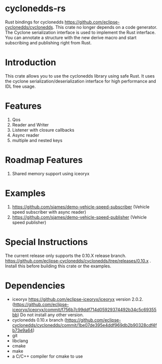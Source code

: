 # cyclonedds-rs 

Rust bindings for cyclonedds https://github.com/eclipse-cyclonedds/cyclonedds.
This crate no longer depends on a code generator. The Cyclone serialization
interface is used to implement the Rust interface. You can annotate a structure
with the new derive macro and start subscribing and publishing right from Rust.

# Introduction

This crate allows you to use the cyclonedds library using safe Rust. It uses the
cyclone serialization/deserialization interface for high performance and IDL free usage.

# Features

1. Qos
2. Reader and Writer
3. Listener with closure callbacks
4. Async reader 
5. multiple and nested keys

# Roadmap Features
1. Shared memory support using iceoryx

# Examples

1. https://github.com/sjames/demo-vehicle-speed-subscriber  (Vehicle speed subscriber with async reader)
2. https://github.com/sjames/demo-vehicle-speed-publisher (Vehicle speed publisher)

# Special Instructions

The current release only supports the 0.10.X release branch. https://github.com/eclipse-cyclonedds/cyclonedds/tree/releases/0.10.x .
Install this before building this crate or the examples.

# Dependencies

* iceoryx https://github.com/eclipse-iceoryx/iceoryx version 2.0.2. (https://github.com/eclipse-iceoryx/iceoryx/commit/f756b7c99ddf714d05929374492b34c5c69355bb) Do not install any other version.
* cyclonedds 0.10.x branch (https://github.com/eclipse-cyclonedds/cyclonedds/commit/1be07de395e4ddf969db2b90328cdf4fb73e9a64)
* git
* libclang
* cmake
* make
* a C/C++ compiler for cmake to use
